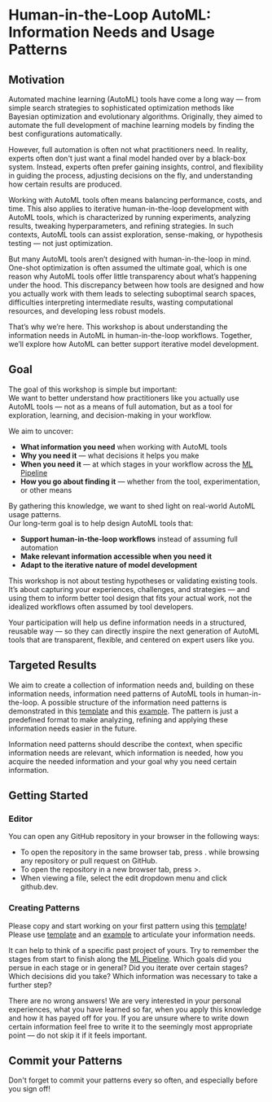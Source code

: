 # Human-in-the-Loop AutoML: Information Needs and Usage Patterns


## Motivation

Automated machine learning (AutoML) tools have come a long way — from simple search strategies to sophisticated optimization methods like Bayesian optimization and evolutionary algorithms. Originally, they aimed to automate the full development of machine learning models by finding the best configurations automatically.

However, full automation is often not what practitioners need. In reality, experts often don't just want a final model handed over by a black-box system. Instead, experts often prefer gaining insights, control, and flexibility in guiding the process, adjusting decisions on the fly, and understanding how certain results are produced.

Working with AutoML tools often means balancing performance, costs, and time. This also applies to iterative human-in-the-loop development with AutoML tools, which is characterized by running experiments, analyzing results, tweaking hyperparameters, and refining strategies. In such contexts, AutoML tools can assist exploration, sense-making, or hypothesis testing — not just optimization.

But many AutoML tools aren’t designed with human-in-the-loop in mind. One-shot optimization is often assumed the ultimate goal, which is one reason why AutoML tools offer little transparency about what’s happening under the hood. This discrepancy between how tools are designed and how you actually work with them leads to selecting suboptimal search spaces, difficulties interpreting intermediate results, wasting computational resources, and developing less robust models.

That’s why we’re here. This workshop is about understanding the information needs in AutoML in human-in-the-loop workflows. Together, we’ll explore how AutoML can better support iterative model development.

## Goal

The goal of this workshop is simple but important:  
We want to better understand how practitioners like you actually use AutoML tools — not as a means of full automation, but as a tool for exploration, learning, and decision-making in your workflow.

We aim to uncover:
- **What information you need** when working with AutoML tools
- **Why you need it** — what decisions it helps you make
- **When you need it** — at which stages in your workflow across the [ML Pipeline](ML%20Pipeline%20Overview.md)
- **How you go about finding it** — whether from the tool, experimentation, or other means

By gathering this knowledge, we want to shed light on real-world AutoML usage patterns.  
Our long-term goal is to help design AutoML tools that:
- **Support human-in-the-loop workflows** instead of assuming full automation
- **Make relevant information accessible when you need it**
- **Adapt to the iterative nature of model development**

This workshop is not about testing hypotheses or validating existing tools.  
It’s about capturing your experiences, challenges, and strategies — and using them to inform better tool design that fits your actual work, not the idealized workflows often assumed by tool developers.

Your participation will help us define information needs in a structured, reusable way — so they can directly inspire the next generation of AutoML tools that are transparent, flexible, and centered on expert users like you.


## Targeted Results

We aim to create a collection of information needs and, building on these information needs, information need patterns of AutoML tools in human-in-the-loop. A possible structure of the information need patterns is demonstrated in this [template](Template.md) and this [example](Example.md). The pattern is just a predefined format to make analyzing, refining and applying these information needs easier in the future.

Information need patterns should describe the context, when specific information needs are relevant, which information is needed, how you acquire the needed information and your goal why you need certain information.


## Getting Started

### Editor

You can open any GitHub repository in your browser in the following ways:

* To open the repository in the same browser tab, press . while browsing any repository or pull request on GitHub.
* To open the repository in a new browser tab, press >.
* When viewing a file, select the edit dropdown menu and click github.dev.

### Creating Patterns

Please copy and start working on your first pattern using this [template](workshop/Template.md)! Please use [template](workshop/Template.md) and an [example](workshop/Example.md) to articulate your information needs.

It can help to think of a specific past project of yours. Try to remember the stages from start to finish along the [ML Pipeline](ML%20Pipeline%20Overview.md). Which goals did you persue in each stage or in general? Did you iterate over certain stages? Which decisions did you take? Which information was necessary to take a further step?

There are no wrong answers! We are very interested in your personal experiences, what you have learned so far, when you apply this knowledge and how it has payed off for you.
If you are unsure where to write down certain information feel free to write it to the seemingly most appropriate point — do not skip it if it feels important.


## Commit your Patterns

Don't forget to commit your patterns every so often, and especially before you sign off!
